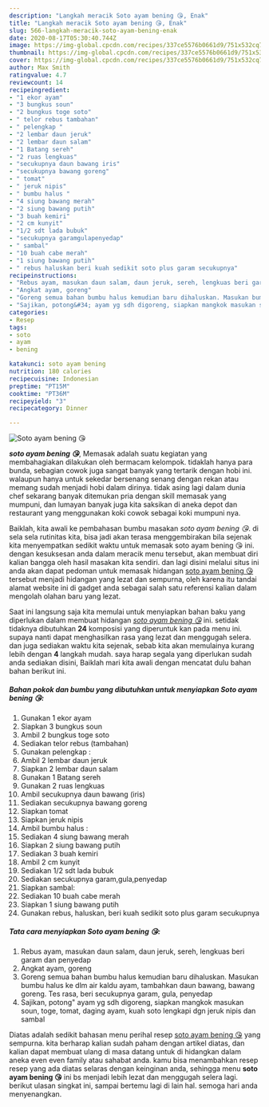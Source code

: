 ```yaml
---
description: "Langkah meracik Soto ayam bening 😘, Enak"
title: "Langkah meracik Soto ayam bening 😘, Enak"
slug: 566-langkah-meracik-soto-ayam-bening-enak
date: 2020-08-17T05:30:40.744Z
image: https://img-global.cpcdn.com/recipes/337ce5576b0661d9/751x532cq70/soto-ayam-bening-😘-foto-resep-utama.jpg
thumbnail: https://img-global.cpcdn.com/recipes/337ce5576b0661d9/751x532cq70/soto-ayam-bening-😘-foto-resep-utama.jpg
cover: https://img-global.cpcdn.com/recipes/337ce5576b0661d9/751x532cq70/soto-ayam-bening-😘-foto-resep-utama.jpg
author: Max Smith
ratingvalue: 4.7
reviewcount: 14
recipeingredient:
- "1 ekor ayam"
- "3 bungkus soun"
- "2 bungkus toge soto"
- " telor rebus tambahan"
- " pelengkap "
- "2 lembar daun jeruk"
- "2 lembar daun salam"
- "1 Batang sereh"
- "2 ruas lengkuas"
- "secukupnya daun bawang iris"
- "secukupnya bawang goreng"
- " tomat"
- " jeruk nipis"
- " bumbu halus "
- "4 siung bawang merah"
- "2 siung bawang putih"
- "3 buah kemiri"
- "2 cm kunyit"
- "1/2 sdt lada bubuk"
- "secukupnya garamgulapenyedap"
- " sambal"
- "10 buah cabe merah"
- "1 siung bawang putih"
- " rebus haluskan beri kuah sedikit soto plus garam secukupnya"
recipeinstructions:
- "Rebus ayam, masukan daun salam, daun jeruk, sereh, lengkuas beri garam dan penyedap"
- "Angkat ayam, goreng"
- "Goreng semua bahan bumbu halus kemudian baru dihaluskan. Masukan bumbu halus ke dlm air kaldu ayam, tambahkan daun bawang, bawang goreng. Tes rasa, beri secukupnya garam, gula, penyedap"
- "Sajikan, potong&#34; ayam yg sdh digoreng, siapkan mangkok masukan soun, toge, tomat, daging ayam, kuah soto lengkapi dgn jeruk nipis dan sambal"
categories:
- Resep
tags:
- soto
- ayam
- bening

katakunci: soto ayam bening 
nutrition: 180 calories
recipecuisine: Indonesian
preptime: "PT15M"
cooktime: "PT36M"
recipeyield: "3"
recipecategory: Dinner

---
```



![Soto ayam bening 😘](https://img-global.cpcdn.com/recipes/337ce5576b0661d9/751x532cq70/soto-ayam-bening-😘-foto-resep-utama.jpg)

<b><i>soto ayam bening 😘</i></b>, Memasak adalah suatu kegiatan yang membahagiakan dilakukan oleh bermacam kelompok. tidaklah hanya para bunda, sebagian cowok juga sangat banyak yang tertarik dengan hobi ini. walaupun hanya untuk sekedar bersenang senang dengan rekan atau memang sudah menjadi hobi dalam dirinya. tidak asing lagi dalam dunia chef sekarang banyak ditemukan pria dengan skill memasak yang mumpuni, dan lumayan banyak juga kita saksikan di aneka depot dan restaurant yang menggunakan koki cowok sebagai koki mumpuni nya.

Baiklah, kita awali ke pembahasan bumbu masakan <i>soto ayam bening 😘</i>. di sela sela rutinitas kita, bisa jadi akan terasa menggembirakan bila sejenak kita menyempatkan sedikit waktu untuk memasak soto ayam bening 😘 ini. dengan kesuksesan anda dalam meracik menu tersebut, akan membuat diri kalian bangga oleh hasil masakan kita sendiri. dan lagi disini melalui situs ini anda akan dapat pedoman untuk memasak hidangan <u>soto ayam bening 😘</u> tersebut menjadi hidangan yang lezat dan sempurna, oleh karena itu tandai alamat website ini di gadget anda sebagai salah satu referensi kalian dalam mengolah olahan baru yang lezat.




Saat ini langsung saja kita memulai untuk menyiapkan bahan baku yang diperlukan dalam membuat hidangan <u><i>soto ayam bening 😘</i></u> ini. setidak tidaknya dibutuhkan <b>24</b> komposisi yang diperuntuk kan pada menu ini. supaya nanti dapat menghasilkan rasa yang lezat dan menggugah selera. dan juga sediakan waktu kita sejenak, sebab kita akan memulainya kurang lebih dengan <b>4</b> langkah mudah. saya harap segala yang diperlukan sudah anda sediakan disini, Baiklah mari kita awali dengan mencatat dulu bahan bahan berikut ini.

<!--inarticleads1-->

##### Bahan pokok dan bumbu yang dibutuhkan untuk menyiapkan Soto ayam bening 😘:

1. Gunakan 1 ekor ayam
1. Siapkan 3 bungkus soun
1. Ambil 2 bungkus toge soto
1. Sediakan  telor rebus (tambahan)
1. Gunakan  pelengkap :
1. Ambil 2 lembar daun jeruk
1. Siapkan 2 lembar daun salam
1. Gunakan 1 Batang sereh
1. Gunakan 2 ruas lengkuas
1. Ambil secukupnya daun bawang (iris)
1. Sediakan secukupnya bawang goreng
1. Siapkan  tomat
1. Siapkan  jeruk nipis
1. Ambil  bumbu halus :
1. Sediakan 4 siung bawang merah
1. Siapkan 2 siung bawang putih
1. Sediakan 3 buah kemiri
1. Ambil 2 cm kunyit
1. Sediakan 1/2 sdt lada bubuk
1. Sediakan secukupnya garam,gula,penyedap
1. Siapkan  sambal:
1. Sediakan 10 buah cabe merah
1. Siapkan 1 siung bawang putih
1. Gunakan  rebus, haluskan, beri kuah sedikit soto plus garam secukupnya




<!--inarticleads2-->

##### Tata cara menyiapkan Soto ayam bening 😘:

1. Rebus ayam, masukan daun salam, daun jeruk, sereh, lengkuas beri garam dan penyedap
1. Angkat ayam, goreng
1. Goreng semua bahan bumbu halus kemudian baru dihaluskan. Masukan bumbu halus ke dlm air kaldu ayam, tambahkan daun bawang, bawang goreng. Tes rasa, beri secukupnya garam, gula, penyedap
1. Sajikan, potong&#34; ayam yg sdh digoreng, siapkan mangkok masukan soun, toge, tomat, daging ayam, kuah soto lengkapi dgn jeruk nipis dan sambal




Diatas adalah sedikit bahasan menu perihal resep <u>soto ayam bening 😘</u> yang sempurna. kita berharap kalian sudah paham dengan artikel diatas, dan kalian dapat membuat ulang di masa datang untuk di hidangkan dalam aneka even even family atau sahabat anda. kamu bisa menambahkan resep resep yang ada diatas selaras dengan keinginan anda, sehingga menu <b>soto ayam bening 😘</b> ini bs menjadi lebih lezat dan menggugah selera lagi. berikut ulasan singkat ini, sampai bertemu lagi di lain hal. semoga hari anda menyenangkan.
